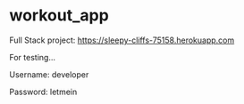 # workout_app
 
Full Stack project: https://sleepy-cliffs-75158.herokuapp.com

For testing...

Username: developer

Password: letmein
